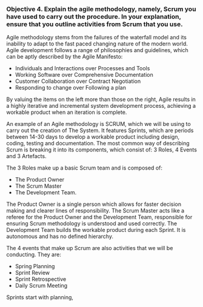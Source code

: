 ### Objective 4. Explain the agile methodology, namely, Scrum you have used to carry out the procedure. In your explanation, ensure that you outline activities from Scrum that you use. 

Agile methodology stems from the failures of the waterfall model and its inability to adapt to the fast paced changing nature of the modern world. Agile development follows a range of philosophies and guidelines, which can be aptly described by the Agile Manifesto:
* Individuals and Interactions over Processes and Tools
* Working Software over Comprehensive Documentation
* Customer Collaboration over Contract Negotiation
* Responding to change over Following a plan

By valuing the items on the left more than those on the right, Agile results in a highly iterative and incremental system development process, achieving a workable product when an iteration is complete.

An example of an Agile methodology is SCRUM, which we will be using to carry out the creation of The System. It features Sprints, which are periods between 14-30 days to develop a workable product including design, coding, testing and documentation. The most common way of describing Scrum is breaking it into its components, which consist of: 3 Roles, 4 Events and 3 Artefacts. 

The 3 Roles make up a basic Scrum team and is composed of: 
* The Product Owner
* The Scrum Master 
* The Development Team. 

The Product Owner is a single person which allows for faster decision making and clearer lines of responsibility. The Scrum Master acts like a referee for the Product Owner and the Development Team, responsible for ensuring Scrum methodology is understood and used correctly. The Development Team builds the workable product during each Sprint. It is autonomous and has no defined hierarchy. 

The 4 events that make up Scrum are also activities that we will be conducting. They are: 
* Spring Planning
* Sprint Review
* Sprint Retrospective
* Daily Scrum Meeting 

Sprints start with planning, 
